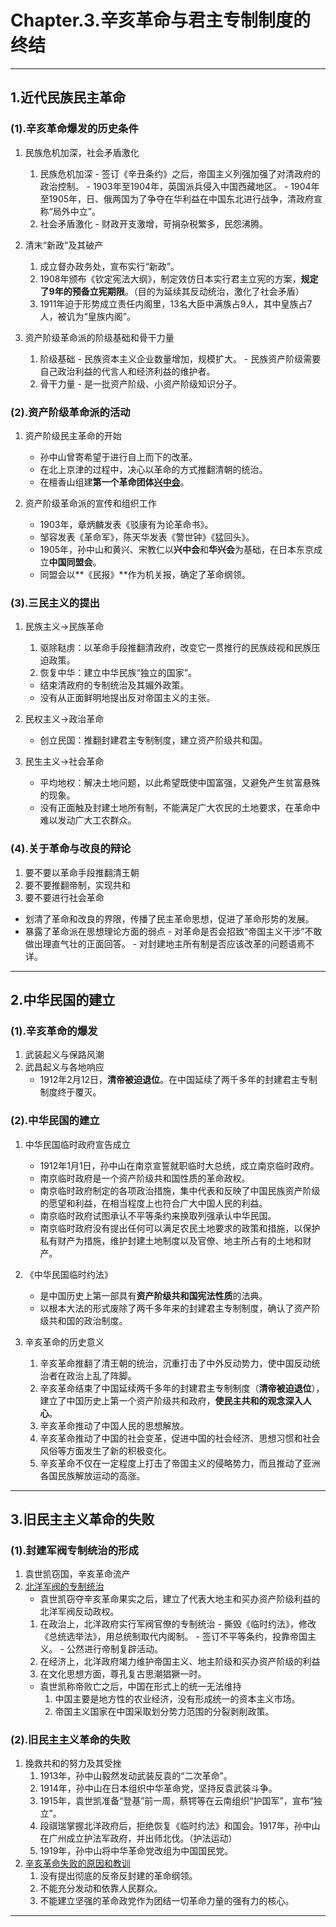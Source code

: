 # **Chapter.3.辛亥革命与君主专制制度的终结**

---

## **1.近代民族民主革命**

### **(1).辛亥革命爆发的历史条件**

1. 民族危机加深，社会矛盾激化
      1. 民族危机加深
        - 签订《辛丑条约》之后，帝国主义列强加强了对清政府的政治控制。
        - 1903年至1904年，英国派兵侵入中国西藏地区。
        - 1904年至1905年，日、俄两国为了争夺在华利益在中国东北进行战争，清政府宣称“局外中立”。
      2. 社会矛盾激化
        - 财政开支激增，苛捐杂税繁多，民怨沸腾。

2. 清末“新政”及其破产
      1. 成立督办政务处，宣布实行“新政”。
      2. 1908年颁布《钦定宪法大纲》，制定效仿日本实行君主立宪的方案，**规定了9年的预备立宪期限**。（目的为延续其反动统治，激化了社会矛盾）
      3. 1911年迫于形势成立责任内阁里，13名大臣中满族占9人，其中皇族占7人，被讥为“皇族内阁”。

3. 资产阶级革命派的阶级基础和骨干力量
      1. 阶级基础
        - 民族资本主义企业数量增加，规模扩大。
        - 民族资产阶级需要自己政治利益的代言人和经济利益的维护者。
      2. 骨干力量
        - 是一批资产阶级、小资产阶级知识分子。

### **(2).资产阶级革命派的活动**

1. 资产阶级民主革命的开始
      - 孙中山曾寄希望于进行自上而下的改革。
      - 在北上京津的过程中，决心以革命的方式推翻清朝的统治。
      - 在檀香山组建**第一个革命团体[兴中会](Chapter.1.md#6)**。

2. 资产阶级革命派的宣传和组织工作
      - 1903年，章炳麟发表《驳康有为论革命书》。
      - 邹容发表《革命军》，陈天华发表《警世钟》《猛回头》。
      - 1905年，孙中山和黄兴、宋教仁以**兴中会**和**华兴会**为基础，在日本东京成立**中国同盟会**。
      - 同盟会以**《民报》**作为机关报，确定了革命纲领。

### **(3).三民主义的提出**

1. 民族主义$\to$民族革命
      1. 驱除鞑虏：以革命手段推翻清政府，改变它一贯推行的民族歧视和民族压迫政策。
      2. 恢复中华：建立中华民族“独立的国家”。
      - 结束清政府的专制统治及其媚外政策。
      - 没有从正面鲜明地提出反对帝国主义的主张。

2. 民权主义$\to$政治革命
      - 创立民国：推翻封建君主专制制度，建立资产阶级共和国。

3. 民生主义$\to$社会革命
      - 平均地权：解决土地问题，以此希望既使中国富强，又避免产生贫富悬殊的现象。
      - 没有正面触及封建土地所有制，不能满足广大农民的土地要求，在革命中难以发动广大工农群众。

### **(4).关于革命与改良的辩论**

1. 要不要以革命手段推翻清王朝
2. 要不要推翻帝制，实现共和
3. 要不要进行社会革命
- 划清了革命和改良的界限，传播了民主革命思想，促进了革命形势的发展。
- 暴露了革命派在思想理论方面的弱点
      - 对革命是否会招致“帝国主义干涉”不敢做出理直气壮的正面回答。
      - 对封建地主所有制是否应该改革的问题语焉不详。

---

## **2.中华民国的建立**

### **(1).辛亥革命的爆发**

1. 武装起义与保路风潮
2. 武昌起义与各地响应
      - 1912年2月12日，**清帝被迫退位**。在中国延续了两千多年的封建君主专制制度终于覆灭。

### **(2).中华民国的建立**

1. 中华民国临时政府宣告成立
      - 1912年1月1日，孙中山在南京宣誓就职临时大总统，成立南京临时政府。
      - 南京临时政府是一个资产阶级共和国性质的革命政权。
      - 南京临时政府制定的各项政治措施，集中代表和反映了中国民族资产阶级的愿望和利益，在相当程度上也符合广大中国人民的利益。
      - 南京临时政府试图承认不平等条约来换取列强承认中华民国。
      - 南京临时政府没有提出任何可以满足农民土地要求的政策和措施，以保护私有财产为措施，维护封建土地制度以及官僚、地主所占有的土地和财产。

2. 《中华民国临时约法》
      - 是中国历史上第一部具有**资产阶级共和国宪法性质**的法典。
      - 以根本大法的形式废除了两千多年来的封建君主专制制度，确认了资产阶级共和国的政治制度。

3. 辛亥革命的历史意义
      1. 辛亥革命推翻了清王朝的统治，沉重打击了中外反动势力，使中国反动统治者在政治上乱了阵脚。
      2. 辛亥革命结束了中国延续两千多年的封建君主专制制度（**清帝被迫退位**），建立了中国历史上第一个资产阶级共和政府，**使民主共和的观念深入人心**。
      3. 辛亥革命推动了中国人民的思想解放。
      4. 辛亥革命推动了中国的社会变革，促进中国的社会经济、思想习惯和社会风俗等方面发生了新的积极变化。
      5. 辛亥革命不仅在一定程度上打击了帝国主义的侵略势力，而且推动了亚洲各国民族解放运动的高涨。

---

## **3.旧民主主义革命的失败**

### **(1).封建军阀专制统治的形成**

1. 袁世凯窃国，辛亥革命流产
<a id="8"></a>
2. [北洋军阀的专制统治](2.md#8)
      - 袁世凯窃夺辛亥革命果实之后，建立了代表大地主和买办资产阶级利益的北洋军阀反动政权。
      1. 在政治上，北洋政府实行军阀官僚的专制统治
        - 撕毁《临时约法》，修改《总统选举法》，用总统制取代内阁制。
        - 签订不平等条约，投靠帝国主义。
        - 公然进行帝制复辟活动。
      2. 在经济上，北洋政府竭力维护帝国主义、地主阶级和买办资产阶级的利益
      3. 在文化思想方面，尊孔复古思潮猖獗一时。
      - 袁世凯称帝败亡之后，中国在形式上的统一无法维持
        1. 中国主要是地方性的农业经济，没有形成统一的资本主义市场。
        2. 帝国主义国家在中国采取划分势力范围的分裂剥削政策。

### **(2).旧民主主义革命的失败**

1. 挽救共和的努力及其受挫
      1. 1913年，孙中山毅然发动武装反袁的“二次革命”。
      2. 1914年，孙中山在日本组织中华革命党，坚持反袁武装斗争。
      3. 1915年，袁世凯准备“登基”前一周，蔡锷等在云南组织“护国军”，宣布“独立”。
      4. 段祺瑞掌握北洋政府后，拒绝恢复《临时约法》和国会。1917年，孙中山在广州成立护法军政府，并出师北伐。（护法运动）
      5. 1919年，孙中山将中华革命党改组为中国国民党。
      <a id="9"></a>
2. [辛亥革命失败的原因和教训](2.md#9)
      1. 没有提出彻底的反帝反封建的革命纲领。
      2. 不能充分发动和依靠人民群众。
      3. 不能建立坚强的革命政党作为团结一切革命力量的强有力的核心。

---
